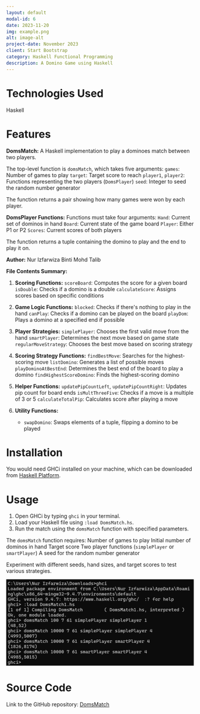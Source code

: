 ```yaml
---
layout: default
modal-id: 6
date: 2023-11-20
img: example.png
alt: image-alt
project-date: November 2023
client: Start Bootstrap
category: Haskell Functional Programming
description: A Domino Game using Haskell
---
```


# Technologies Used

 Haskell

# Features

**DomsMatch:** A Haskell implementation to play a dominoes match between two players.

The top-level function is `domsMatch`, which takes five arguments:
 `games`: Number of games to play
 `target`: Target score to reach
 `player1`, `player2`: Functions representing the two players (`DomsPlayer`)
 `seed`: Integer to seed the random number generator

The function returns a pair showing how many games were won by each player.

**DomsPlayer Functions:** Functions must take four arguments:
 `Hand`: Current set of dominos in hand
 `Board`: Current state of the game board
 `Player`: Either P1 or P2
 `Scores`: Current scores of both players

The function returns a tuple containing the domino to play and the end to play it on.

**Author:** Nur Izfarwiza Binti Mohd Talib

**File Contents Summary:**
1. **Scoring Functions:**
    `scoreBoard`: Computes the score for a given board
    `isDouble`: Checks if a domino is a double
    `calculateScore`: Assigns scores based on specific conditions

2. **Game Logic Functions:**
    `blocked`: Checks if there's nothing to play in the hand
    `canPlay`: Checks if a domino can be played on the board
    `playDom`: Plays a domino at a specified end if possible

3. **Player Strategies:**
    `simplePlayer`: Chooses the first valid move from the hand
    `smartPlayer`: Determines the next move based on game state
    `regularMoveStrategy`: Chooses the best move based on scoring strategy

4. **Scoring Strategy Functions:**
    `findBestMove`: Searches for the highest-scoring move
    `listDomino`: Generates a list of possible moves
    `playDominoAtBestEnd`: Determines the best end of the board to play a domino
    `findHighestScoreDomino`: Finds the highest-scoring domino

5. **Helper Functions:**
    `updatePipCountLeft`, `updatePipCountRight`: Updates pip count for board ends
    `isMultThreeFive`: Checks if a move is a multiple of 3 or 5
    `calculateTotalPip`: Calculates score after playing a move

6. **Utility Functions:**
   - `swapDomino`: Swaps elements of a tuple, flipping a domino to be played

# Installation

You would need GHCi installed on your machine, which can be downloaded from [Haskell Platform](https://www.haskell.org/downloads/).

# Usage

1. Open GHCi by typing `ghci` in your terminal.
2. Load your Haskell file using `:load DomsMatch.hs`.
3. Run the match using the `domsMatch` function with specified parameters.

The `domsMatch` function requires:
 Number of games to play
 Initial number of dominos in hand
 Target score
 Two player functions (`simplePlayer` or `smartPlayer`)
 A seed for the random number generator

Experiment with different seeds, hand sizes, and target scores to test various strategies.

![Game Example](https://raw.githubusercontent.com/efamelody/efamelody.github.io/main/_posts/example.png)

# Source Code

Link to the GitHub repository: [DomsMatch](https://github.com/efamelody/DomsMatch)
